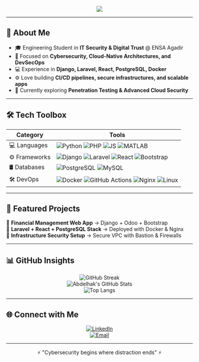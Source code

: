 <!-- 🚀 Modern GitHub Profile README for Abdelhak Kadir -->

<!-- Typing SVG -->
<p align="center">
  <a href="https://github.com/Abdelhak-kadir">
    <img src="https://readme-typing-svg.herokuapp.com?font=Fira+Code&size=25&duration=3000&pause=1000&color=0EF7F7&center=true&vCenter=true&width=600&lines=👋+Hi,+I'm+Abdelhak+Ait+Kadir;🚀+Cybersecurity+%26+DevSecOps+Enthusiast;💻+Full-Stack+Developer;🔐+Passionate+About+Cloud+%26+Security" />
  </a>
</p>

---

## 🌟 About Me  

- 🎓 Engineering Student in **IT Security & Digital Trust** @ ENSA Agadir  
- 🔐 Focused on **Cybersecurity, Cloud-Native Architectures, and DevSecOps**  
- 💻 Experience in **Django, Laravel, React, PostgreSQL, Docker**  
- ⚙️ Love building **CI/CD pipelines, secure infrastructures, and scalable apps**  
- 🌱 Currently exploring **Penetration Testing & Advanced Cloud Security**  

---

## 🛠️ Tech Toolbox  

<div align="center">

| **Category** | **Tools** |
|--------------|-----------|
| 💻 Languages | ![Python](https://img.shields.io/badge/Python-0A9EDC?style=for-the-badge&logo=python&logoColor=white) ![PHP](https://img.shields.io/badge/PHP-777BB4?style=for-the-badge&logo=php&logoColor=white) ![JS](https://img.shields.io/badge/JavaScript-F7E017?style=for-the-badge&logo=javascript&logoColor=black) ![MATLAB](https://img.shields.io/badge/MATLAB-FF8000?style=for-the-badge&logo=mathworks&logoColor=white) |
| ⚙️ Frameworks | ![Django](https://img.shields.io/badge/Django-092E20?style=for-the-badge&logo=django&logoColor=white) ![Laravel](https://img.shields.io/badge/Laravel-FF2D20?style=for-the-badge&logo=laravel&logoColor=white) ![React](https://img.shields.io/badge/React-20232A?style=for-the-badge&logo=react&logoColor=61DAFB) ![Bootstrap](https://img.shields.io/badge/Bootstrap-563D7C?style=for-the-badge&logo=bootstrap&logoColor=white) |
| 🛢 Databases | ![PostgreSQL](https://img.shields.io/badge/PostgreSQL-336791?style=for-the-badge&logo=postgresql&logoColor=white) ![MySQL](https://img.shields.io/badge/MySQL-005C84?style=for-the-badge&logo=mysql&logoColor=white) |
| 🛠️ DevOps | ![Docker](https://img.shields.io/badge/Docker-2496ED?style=for-the-badge&logo=docker&logoColor=white) ![GitHub Actions](https://img.shields.io/badge/GitHub%20Actions-2088FF?style=for-the-badge&logo=github-actions&logoColor=white) ![Nginx](https://img.shields.io/badge/Nginx-009639?style=for-the-badge&logo=nginx&logoColor=white) ![Linux](https://img.shields.io/badge/Linux-FCC624?style=for-the-badge&logo=linux&logoColor=black) |

</div>

---

## 📌 Featured Projects  

🔹 **Financial Management Web App** → Django + Odoo + Bootstrap  
🔹 **Laravel + React + PostgreSQL Stack** → Deployed with Docker & Nginx  
🔹 **Infrastructure Security Setup** → Secure VPC with Bastion & Firewalls  

---

## 📊 GitHub Insights  

<div align="center">

![GitHub Streak](https://github-readme-streak-stats.herokuapp.com/?user=Abdelhak-kadir&theme=radical&hide_border=true)  
![Abdelhak's GitHub Stats](https://github-readme-stats.vercel.app/api?username=Abdelhak-kadir&show_icons=true&theme=radical&hide_border=true)  
![Top Langs](https://github-readme-stats.vercel.app/api/top-langs/?username=Abdelhak-kadir&layout=compact&theme=radical&hide_border=true)  

</div>

---

## 🌐 Connect with Me  

<div align="center">
  
[![LinkedIn](https://img.shields.io/badge/LinkedIn-0A66C2?style=for-the-badge&logo=linkedin&logoColor=white)](https://linkedin.com/in/your-link)  
[![Email](https://img.shields.io/badge/Email-EA4335?style=for-the-badge&logo=gmail&logoColor=white)](mailto:your.email@example.com)  

</div>

---

<p align="center">⚡ "Cybersecurity begins where distraction ends" ⚡</p>

